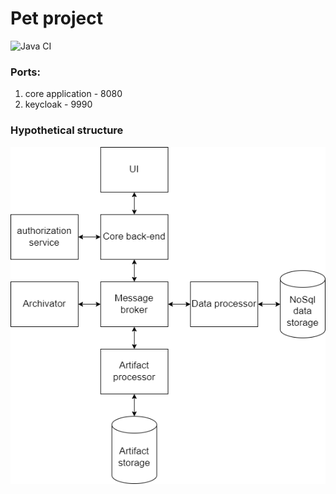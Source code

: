 # Pet project

![Java CI](https://github.com/Kasean/FileGarbage/actions/workflows/java_ci.yml/badge.svg)

### Ports:

1. core application - 8080
2. keycloak - 9990

### Hypothetical structure

![Structure](docs/structure.png)
